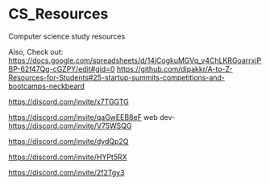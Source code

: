 # CS_Resources
Computer science study resources

Also, Check out: https://docs.google.com/spreadsheets/d/14jCogkuMGVq_v4ChLKRGoarrxjPBP-62f47Qg-cGZPY/edit#gid=0
                 https://github.com/dipakkr/A-to-Z-Resources-for-Students#25-startup-summits-competitions-and-bootcamps-neckbeard


https://discord.com/invite/x7TGGTG

https://discord.com/invite/qaGwEEB8eF
 web dev- https://discord.com/invite/V75WSQG

https://discord.com/invite/dydQp2Q

https://discord.com/invite/HYPt5RX

https://discord.com/invite/2f2Tgy3
